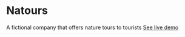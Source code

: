 # Natours

A fictional company that offers nature tours to tourists
[See live demo](https://natourist.netlify.app/)
